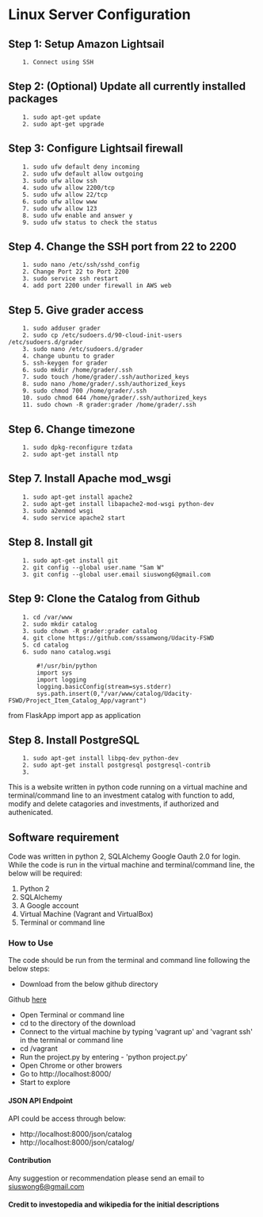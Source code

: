 # Linux Server Configuration

## Step 1: Setup Amazon Lightsail
		1. Connect using SSH

## Step 2: (Optional) Update all currently installed packages
		1. sudo apt-get update
		2. sudo apt-get upgrade

## Step 3: Configure Lightsail firewall
		1. sudo ufw default deny incoming
		2. sudo ufw default allow outgoing
		3. sudo ufw allow ssh
		4. sudo ufw allow 2200/tcp
		5. sudo ufw allow 22/tcp
		6. sudo ufw allow www
		7. sudo ufw allow 123
		8. sudo ufw enable and answer y
		9. sudo ufw status to check the status

## Step 4. Change the SSH port from 22 to 2200
		1. sudo nano /etc/ssh/sshd_config
		2. Change Port 22 to Port 2200
		3. sudo service ssh restart
		4. add port 2200 under firewall in AWS web

## Step 5. Give grader access
		1. sudo adduser grader
		2. sudo cp /etc/sudoers.d/90-cloud-init-users /etc/sudoers.d/grader
		3. sudo nano /etc/sudoers.d/grader
		4. change ubuntu to grader
		5. ssh-keygen for grader
		6. sudo mkdir /home/grader/.ssh
		7. sudo touch /home/grader/.ssh/authorized_keys
		8. sudo nano /home/grader/.ssh/authorized_keys
		9. sudo chmod 700 /home/grader/.ssh
		10. sudo chmod 644 /home/grader/.ssh/authorized_keys
		11. sudo chown -R grader:grader /home/grader/.ssh

## Step 6. Change timezone
		1. sudo dpkg-reconfigure tzdata
		2. sudo apt-get install ntp

## Step 7. Install Apache mod_wsgi
		1. sudo apt-get install apache2
		2. sudo apt-get install libapache2-mod-wsgi python-dev
		3. sudo a2enmod wsgi
		4. sudo service apache2 start


## Step 8. Install git
		1. sudo apt-get install git
		2. git config --global user.name "Sam W"
		3. git config --global user.email siuswong6@gmail.com

## Step 9: Clone the Catalog from Github
		1. cd /var/www
		2. sudo mkdir catalog
		3. sudo chown -R grader:grader catalog
		4. git clone https://github.com/sssamwong/Udacity-FSWD
		5. cd catalog
		6. sudo nano catalog.wsgi

			#!/usr/bin/python
			import sys
			import logging
			logging.basicConfig(stream=sys.stderr)
			sys.path.insert(0,"/var/www/catalog/Udacity-FSWD/Project_Item_Catalog_App/vagrant")

from FlaskApp import app as application


## Step 8. Install PostgreSQL
		1. sudo apt-get install libpq-dev python-dev
		2. sudo apt-get install postgresql postgresql-contrib
		3. 



This is a website written in python code running on a virtual machine and terminal/command line to an investment catalog with function to add, modify and delete catagories and investments, if authorized and authenicated.

## Software requirement

Code was written in python 2, SQLAlchemy Google Oauth 2.0 for login. While the code is run in the virtual machine and terminal/command line, the below will be required:

  1. Python 2
  2. SQLAlchemy
  3. A Google account
  4. Virtual Machine (Vagrant and VirtualBox)
  5. Terminal or command line

### How to Use

The code should be run from the terminal and command line following the below steps:

  *    Download from the below github directory

  Github [here](https://github.com/sssamwong/Udacity-FSWD/tree/master/Project_Item_Catalog_App/vagrant)

  *  Open Terminal or command line
  *  cd to the directory of the download
  *  Connect to the virtual machine by typing 'vagrant up' and 'vagrant ssh' in the terminal or command line
  *  cd /vagrant
  *  Run the project.py by entering - 'python project.py'
  *  Open Chrome or other browers
  *  Go to http://localhost:8000/
  *  Start to explore

#### JSON API Endpoint

API could be access through below:

  *  http://localhost:8000/json/catalog
  *  http://localhost:8000/json/catalog/<id of the category>

#### Contribution

Any suggestion or recommendation please send an email to siuswong6@gmail.com

#### Credit to investopedia and wikipedia for the initial descriptions